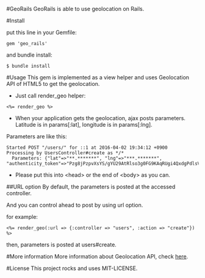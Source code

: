 #GeoRails
GeoRails is able to use geolocation on Rails.

#Install

put this line in your Gemfile:

```
gem 'geo_rails'
```

and bundle install:

```
$ bundle install
```

#Usage
This gem is implemented as a view helper and uses Geolocation API of HTML5 to get the geolocation.

* Just call render_geo helper:
```
<%= render_geo %>
```
* When your application gets the geolocation, ajax posts parameters. Latitude is in params[:lat], longitude is in params[:lng].

 Parameters are like this:
```
Started POST "/users/" for ::1 at 2016-04-02 19:34:12 +0900
Processing by UsersController#create as */*
  Parameters: {"lat"=>"**.*******", "lng"=>"***.*******", "authenticity_token"=>"Pzg8jPzpvXsYS/gYU29AtRlso3g0FG9KAqRUgi4QxdgPdlsVidMLGQlJZeXsPOTyCIRicL9Ucm5KlPEpVlocUg=="}
```

* Please put this into \<head\> or the end of \<body\> as you can.

##URL option
By default, the parameters is posted at the accessed controller.

And you can control ahead to post by using url option.

for example:
```
<%= render_geo(:url => {:controller => "users", :action => "create"}) %>
```

then, parameters is posted at users#create.

#More information
More information about Geolocation API, check [here](https://developer.mozilla.org/en-US/docs/Web/API/Geolocation/getCurrentPosition).

#License
This project rocks and uses MIT-LICENSE.
